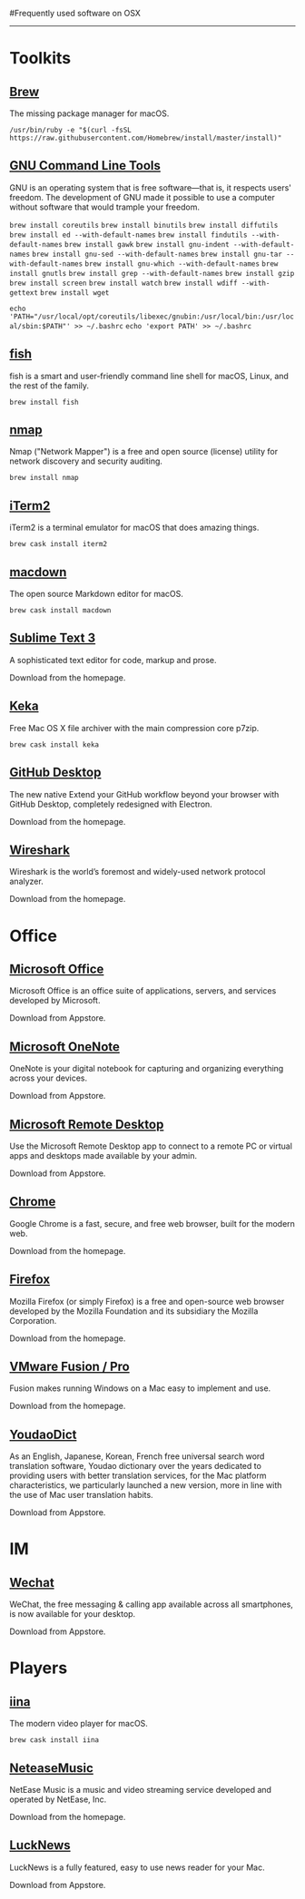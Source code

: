 #Frequently used software on OSX

---

# Toolkits
## [Brew](https://brew.sh/)
The missing package manager for macOS.

`/usr/bin/ruby -e "$(curl -fsSL https://raw.githubusercontent.com/Homebrew/install/master/install)"`

## [GNU Command Line Tools](http://www.gnu.org/)
GNU is an operating system that is free software—that is, it respects users' freedom. The development of GNU made it possible to use a computer without software that would trample your freedom.


`brew install coreutils`
`brew install binutils`
`brew install diffutils`
`brew install ed --with-default-names`
`brew install findutils --with-default-names`
`brew install gawk`
`brew install gnu-indent --with-default-names`
`brew install gnu-sed --with-default-names`
`brew install gnu-tar --with-default-names`
`brew install gnu-which --with-default-names`
`brew install gnutls`
`brew install grep --with-default-names`
`brew install gzip`
`brew install screen`
`brew install watch`
`brew install wdiff --with-gettext`
`brew install wget`

`echo 'PATH="/usr/local/opt/coreutils/libexec/gnubin:/usr/local/bin:/usr/local/sbin:$PATH"' >> ~/.bashrc`
`echo 'export PATH' >> ~/.bashrc
`

## [fish](http://fish.sh/)
fish is a smart and user-friendly command line
shell for macOS, Linux, and the rest of the family. 

`brew install fish`


## [nmap](https://nmap.org/)
Nmap ("Network Mapper") is a free and open source (license) utility for network discovery and security auditing. 

`brew install nmap`


## [iTerm2](https://iterm2.com)
iTerm2 is a terminal emulator for macOS that does amazing things.

`brew cask install iterm2`

## [macdown](https://macdown.uranusjr.com/)
The open source Markdown editor for macOS.

`brew cask install macdown`

## [Sublime Text 3](https://www.sublimetext.com/)
A sophisticated text editor for code, markup and prose.

Download from the homepage.

## [Keka](http://www.kekaosx.com/en/)
Free Mac OS X file archiver with the main compression core p7zip.

`brew cask install keka`

## [GitHub Desktop](https://desktop.github.com)
The new native Extend your GitHub workflow beyond your browser with GitHub Desktop, completely redesigned with Electron.
 
Download from the homepage.


## [Wireshark](https://www.wireshark.org/)
Wireshark is the world’s foremost and widely-used network protocol analyzer.

Download from the homepage.


# Office

## [Microsoft Office](https://www.microsoft.com/en-us/download/office.aspx)
Microsoft Office is an office suite of applications, servers, and services developed by Microsoft.

Download from Appstore.

## [Microsoft OneNote](https://www.onenote.com/)
OneNote is your digital notebook for capturing and organizing everything across your devices. 

Download from Appstore.



## [Microsoft Remote Desktop](https://docs.microsoft.com/en-us/windows-server/remote/remote-desktop-services/clients/remote-desktop-mac)
Use the Microsoft Remote Desktop app to connect to a remote PC or virtual apps and desktops made available by your admin. 

Download from Appstore.


## [Chrome](https://www.google.com/chrome/browser/index.html)
Google Chrome is a fast, secure, and free web browser, built for the modern web.

Download from the homepage.

## [Firefox](https://www.mozilla.org/en-US/firefox/)
Mozilla Firefox (or simply Firefox) is a free and open-source web browser developed by the Mozilla Foundation and its subsidiary the Mozilla Corporation.

Download from the homepage.


## [VMware Fusion / Pro](https://www.vmware.com/products/fusion.html)
Fusion makes running Windows on a Mac easy to implement and use.

Download from the homepage.

## [YoudaoDict](http://cidian.youdao.com/index-mac.html)
As an English, Japanese, Korean, French free universal search word translation software, Youdao dictionary over the years dedicated to providing users with better translation services, for the Mac platform characteristics, we particularly launched a new version, more in line with the use of Mac user translation habits. 

Download from Appstore.


# IM

## [Wechat](https://web.wechat.com)
WeChat, the free messaging & calling app available across all smartphones, is now available for your desktop.

Download from Appstore.

# Players

## [iina](https://lhc70000.github.io/iina/)
The modern video player for macOS. 

`brew cask install iina`

## [NeteaseMusic](http://music.163.com/)
NetEase Music is a music and video streaming service developed and operated by NetEase, Inc.

Download from the homepage.


## [LuckNews](http://lucknewsapp.blogspot.com)
LuckNews is a fully featured, easy to use news reader for your Mac. 

Download from Appstore.





